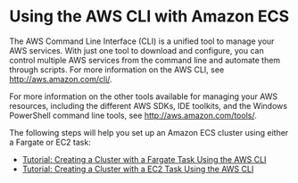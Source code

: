 # Using the AWS CLI with Amazon ECS<a name="ECS_AWSCLI"></a>

The AWS Command Line Interface \(CLI\) is a unified tool to manage your AWS services\. With just one tool to download and configure, you can control multiple AWS services from the command line and automate them through scripts\. For more information on the AWS CLI, see [http://aws\.amazon\.com/cli/](http://aws.amazon.com/cli/)\.

For more information on the other tools available for managing your AWS resources, including the different AWS SDKs, IDE toolkits, and the Windows PowerShell command line tools, see [http://aws\.amazon\.com/tools/](http://aws.amazon.com/tools/)\.

The following steps will help you set up an Amazon ECS cluster using either a Fargate or EC2 task:


+ [Tutorial: Creating a Cluster with a Fargate Task Using the AWS CLI](ECS_AWSCLI_Fargate.md)
+ [Tutorial: Creating a Cluster with a EC2 Task Using the AWS CLI](ECS_AWSCLI_EC2.md)